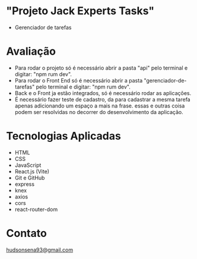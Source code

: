 # "Projeto Jack Experts Tasks"

- Gerenciador de tarefas

# Avaliação

- Para rodar o projeto só é necessário abrir a pasta "api" pelo terminal e digitar: "npm rum dev".
- Para rodar o Front End só é necessário abrir a pasta "gerenciador-de-tarefas" pelo terminal e digitar: "npm rum dev".
- Back e o Front ja estão integrados, só é necessário rodar as aplicações.
- É necessário fazer teste de cadastro, da para cadastrar a mesma tarefa apenas adicionando um espaço a mais na frase. essas e outras coisa podem ser resolvidas no decorrer do desenvolvimento da aplicação.

# Tecnologias Aplicadas

- HTML
- CSS
- JavaScript
- React.js (Vite)
- Git e GitHub
- express
- knex
- axios
- cors
- react-router-dom

# Contato

hudsonsena93@gmail.com
